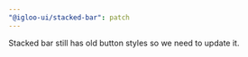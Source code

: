 ```yaml
---
"@igloo-ui/stacked-bar": patch
---
```


Stacked bar still has old button styles so we need to update it.
